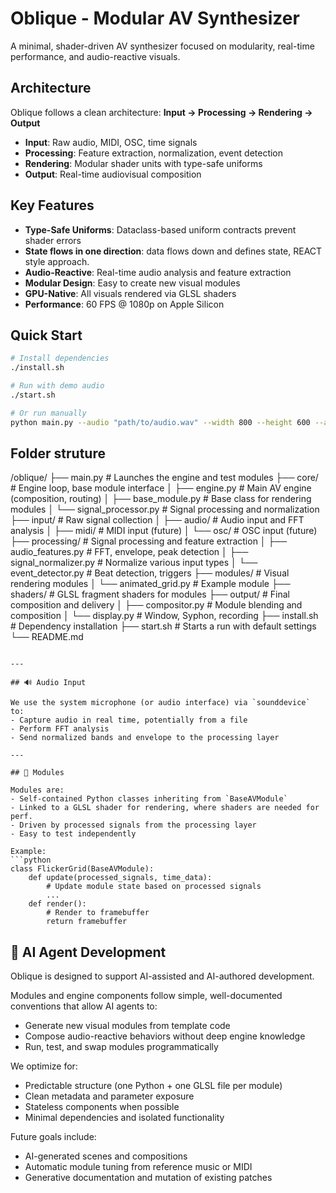 # Oblique - Modular AV Synthesizer

A minimal, shader-driven AV synthesizer focused on modularity, real-time performance, and audio-reactive visuals.

## Architecture

Oblique follows a clean architecture: **Input → Processing → Rendering → Output**

- **Input**: Raw audio, MIDI, OSC, time signals
- **Processing**: Feature extraction, normalization, event detection
- **Rendering**: Modular shader units with type-safe uniforms
- **Output**: Real-time audiovisual composition

## Key Features

- **Type-Safe Uniforms**: Dataclass-based uniform contracts prevent shader errors
- **State flows in one direction**: data flows down and defines state, REACT style approach. 
- **Audio-Reactive**: Real-time audio analysis and feature extraction
- **Modular Design**: Easy to create new visual modules
- **GPU-Native**: All visuals rendered via GLSL shaders
- **Performance**: 60 FPS @ 1080p on Apple Silicon

## Quick Start

```bash
# Install dependencies
./install.sh

# Run with demo audio
./start.sh

# Or run manually
python main.py --audio "path/to/audio.wav" --width 800 --height 600 --audio "path_to_audio"
```

## Folder struture 
/oblique/
├── main.py                    # Launches the engine and test modules
├── core/                      # Engine loop, base module interface
│   ├── engine.py             # Main AV engine (composition, routing)
│   ├── base_module.py        # Base class for rendering modules
│   └── signal_processor.py   # Signal processing and normalization
├── input/                     # Raw signal collection
│   ├── audio/                # Audio input and FFT analysis
│   ├── midi/                 # MIDI input (future)
│   └── osc/                  # OSC input (future)
├── processing/                # Signal processing and feature extraction
│   ├── audio_features.py     # FFT, envelope, peak detection
│   ├── signal_normalizer.py  # Normalize various input types
│   └── event_detector.py     # Beat detection, triggers
├── modules/                   # Visual rendering modules
│   └── animated_grid.py      # Example module
├── shaders/                   # GLSL fragment shaders for modules
├── output/                    # Final composition and delivery
│   ├── compositor.py         # Module blending and composition
│   └── display.py            # Window, Syphon, recording
├── install.sh                 # Dependency installation
├── start.sh                   # Starts a run with default settings
└── README.md
```

---

## 🔊 Audio Input

We use the system microphone (or audio interface) via `sounddevice` to:
- Capture audio in real time, potentially from a file
- Perform FFT analysis
- Send normalized bands and envelope to the processing layer

---

## 🧩 Modules

Modules are:
- Self-contained Python classes inheriting from `BaseAVModule`
- Linked to a GLSL shader for rendering, where shaders are needed for perf.
- Driven by processed signals from the processing layer
- Easy to test independently

Example:
```python
class FlickerGrid(BaseAVModule):
    def update(processed_signals, time_data):
        # Update module state based on processed signals
        ...
    def render():
        # Render to framebuffer
        return framebuffer
```

## 🤖 AI Agent Development

Oblique is designed to support AI-assisted and AI-authored development.

Modules and engine components follow simple, well-documented conventions that allow AI agents to:
- Generate new visual modules from template code
- Compose audio-reactive behaviors without deep engine knowledge
- Run, test, and swap modules programmatically

We optimize for:
- Predictable structure (one Python + one GLSL file per module)
- Clean metadata and parameter exposure
- Stateless components when possible
- Minimal dependencies and isolated functionality

Future goals include:
- AI-generated scenes and compositions
- Automatic module tuning from reference music or MIDI
- Generative documentation and mutation of existing patches